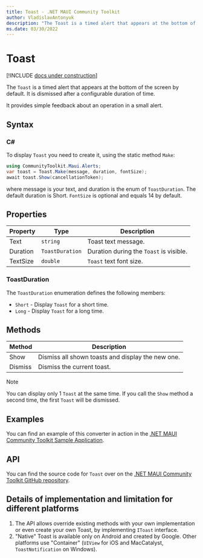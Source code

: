 ```yaml
---
title: Toast - .NET MAUI Community Toolkit
author: VladislavAntonyuk
description: "The Toast is a timed alert that appears at the bottom of the screen by default."
ms.date: 03/30/2022
---
```


# Toast

[!INCLUDE [docs under construction](../includes/preview-note.md)]

The `Toast` is a timed alert that appears at the bottom of the screen by default. It is dismissed after a configurable duration of time.

It provides simple feedback about an operation in a small alert.

## Syntax

### C#

To display `Toast` you need to create it, using the static method `Make`:

```csharp
using CommunityToolkit.Maui.Alerts;
var toast = Toast.Make(message, duration, fontSize);
await toast.Show(cancellationToken);
```

where message is your text, and duration is the enum of `ToastDuration`. The default duration is Short. `FontSize` is optional and equals 14 by default.

## Properties

|Property  |Type  |Description  |
|---------|---------|---------|
| Text | `string` | Toast text message. |
| Duration | `ToastDuration` | Duration during the `Toast` is visible. |
| TextSize | `double` | `Toast` text font size. |

### ToastDuration

The `ToastDuration` enumeration defines the following members:

- `Short` - Display `Toast` for a short time.
- `Long` - Display `Toast` for a long time.

## Methods

|Method  |Description  |
|---------|---------|
| Show | Dismiss all shown toasts and display the new one. |
| Dismiss | Dismiss the current toast. |

> [!NOTE]
> You can display only 1 `Toast` at the same time. If you call the `Show` method a second time, the first `Toast` will be dismissed.

## Examples

You can find an example of this converter in action in the [.NET MAUI Community Toolkit Sample Application](https://github.com/CommunityToolkit/Maui/blob/main/samples/CommunityToolkit.Maui.Sample/Pages/Alerts/ToastPage.xaml.cs).

## API

You can find the source code for `Toast` over on the [.NET MAUI Community Toolkit GitHub repository](https://github.com/CommunityToolkit/Maui/blob/main/src/CommunityToolkit.Maui/Alerts/Toast).

## Details of implementation and limitation for different platforms

1. The API allows override existing methods with your own implementation or even create your own Toast, by implementing `IToast` interface.
1. "Native" Toast is available only on Android and created by Google. Other platforms use "Container" (`UIView` for iOS and MacCatalyst, `ToastNotification` on Windows).